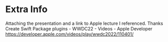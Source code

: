 # Extra Info

Attaching the presentation and a link to Apple lecture I referenced.
Thanks
Create Swift Package plugins - WWDC22 - Videos - Apple Developer https://developer.apple.com/videos/play/wwdc2022/110401/
